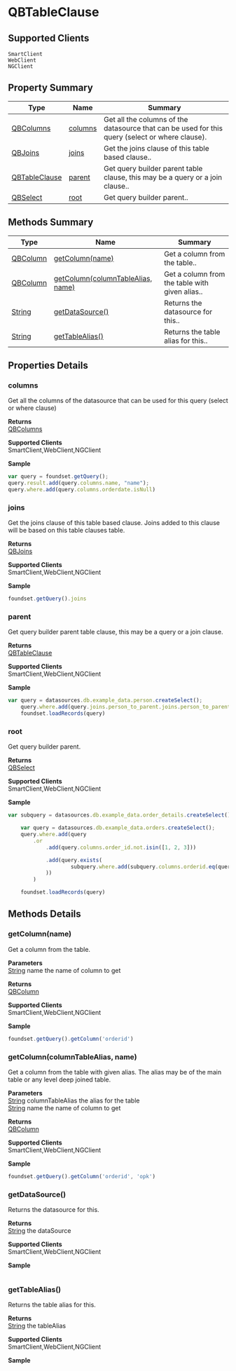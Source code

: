 #  QBTableClause

## **Supported Clients**

    SmartClient
    WebClient
    NGClient

## Property Summary

| Type                                                  | Name                    | Summary                                                                                                           |
| ----------------------------------------------------- | ----------------------- | ----------------------------------------------------------------------------------------------------------------- |
| [QBColumns](./QBColumns.md) | [columns](QBTableClause.md#columns)                   | Get all the columns of the datasource that can be used for this query (select or where clause).                                    |
| [QBJoins](./QBJoins.md) | [joins](QBTableClause.md#joins)                   | Get the joins clause of this table based clause..                                    |
| [QBTableClause](./QBTableClause.md) | [parent](QBTableClause.md#parent)                   | Get query builder parent table clause, this may be a query or a join clause..                                    |
| [QBSelect](./QBSelect.md) | [root](QBTableClause.md#root)                   | Get query builder parent..                                    |

## Methods Summary

| Type                                                  | Name                    | Summary                                                                                                           |
| ----------------------------------------------------- | ----------------------- | ----------------------------------------------------------------------------------------------------------------- |
| [QBColumn](./QBColumn.md) | [getColumn(name)](QBTableClause.md#getcolumn-name)                   | Get a column from the table..                                    |
| [QBColumn](./QBColumn.md) | [getColumn(columnTableAlias, name)](QBTableClause.md#getcolumn-columntablealias-name)                   | Get a column from the table with given alias..                                    |
| [String](../JSLib/String.md) | [getDataSource()](QBTableClause.md#getdatasource)                   | Returns the datasource for this..                                    |
| [String](../JSLib/String.md) | [getTableAlias()](QBTableClause.md#gettablealias)                   | Returns the table alias for this..                                    |

## Properties Details

### columns

Get all the columns of the datasource that can be used for this query (select or where clause)

**Returns**\
[QBColumns](./QBColumns.md) 

**Supported Clients**\
SmartClient,WebClient,NGClient

**Sample**

```javascript
var query = foundset.getQuery();
query.result.add(query.columns.name, "name");
query.where.add(query.columns.orderdate.isNull)
```
### joins

Get the joins clause of this table based clause.
Joins added to this clause will be based on this table clauses table.

**Returns**\
[QBJoins](./QBJoins.md) 

**Supported Clients**\
SmartClient,WebClient,NGClient

**Sample**

```javascript
foundset.getQuery().joins
```
### parent

Get query builder parent table clause, this may be a query or a join clause.

**Returns**\
[QBTableClause](./QBTableClause.md) 

**Supported Clients**\
SmartClient,WebClient,NGClient

**Sample**

```javascript
var query = datasources.db.example_data.person.createSelect();
	query.where.add(query.joins.person_to_parent.joins.person_to_parent.columns.name.eq('john'))
	foundset.loadRecords(query)
```
### root

Get query builder parent.

**Returns**\
[QBSelect](./QBSelect.md) 

**Supported Clients**\
SmartClient,WebClient,NGClient

**Sample**

```javascript
var subquery = datasources.db.example_data.order_details.createSelect();

	var query = datasources.db.example_data.orders.createSelect();
	query.where.add(query
		.or
			.add(query.columns.order_id.not.isin([1, 2, 3]))

			.add(query.exists(
					subquery.where.add(subquery.columns.orderid.eq(query.columns.order_id)).root
			))
		)

	foundset.loadRecords(query)
```

## Methods Details

### getColumn(name)

Get a column from the table.

**Parameters**\
[String](../JSLib/String.md) name the name of column to get

**Returns**\
[QBColumn](./QBColumn.md) 

**Supported Clients**\
SmartClient,WebClient,NGClient

**Sample**

```javascript
foundset.getQuery().getColumn('orderid')
```
### getColumn(columnTableAlias, name)

Get a column from the table with given alias.
The alias may be of the main table or any level deep joined table.

**Parameters**\
[String](../JSLib/String.md) columnTableAlias the alias for the table\
[String](../JSLib/String.md) name the name of column to get

**Returns**\
[QBColumn](./QBColumn.md) 

**Supported Clients**\
SmartClient,WebClient,NGClient

**Sample**

```javascript
foundset.getQuery().getColumn('orderid', 'opk')
```
### getDataSource()

Returns the datasource for this.


**Returns**\
[String](../JSLib/String.md) the dataSource

**Supported Clients**\
SmartClient,WebClient,NGClient

**Sample**

```javascript

```
### getTableAlias()

Returns the table alias for this.


**Returns**\
[String](../JSLib/String.md) the tableAlias

**Supported Clients**\
SmartClient,WebClient,NGClient

**Sample**

```javascript

```

